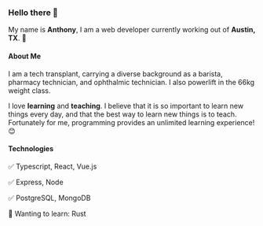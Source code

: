 ### Hello there :wave:

My name is **Anthony**, I am a web developer currently working out of **Austin, TX**. :metal:

#### About Me

I am a tech transplant, carrying a diverse background as a barista, pharmacy technician, and
ophthalmic technician. I also powerlift in the 66kg weight class. 

I love **learning** and **teaching**. I believe that it is so important to learn new things 
every day, and that the best way to learn new things is to teach. Fortunately for me, programming 
provides an unlimited learning experience! :blush:

#### Technologies

:white_check_mark: Typescript, React, Vue.js

:white_check_mark: Express, Node

:white_check_mark: PostgreSQL, MongoDB

:black_square_button: Wanting to learn: Rust
